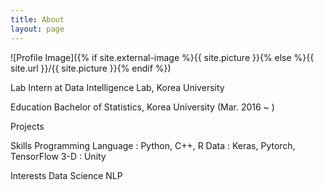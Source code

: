 ```yaml
---
title: About
layout: page
---
```

![Profile Image]({% if site.external-image %}{{ site.picture }}{% else %}{{ site.url }}/{{ site.picture }}{% endif %})

Lab Intern at Data Intelligence Lab, Korea University

Education
Bachelor of Statistics, Korea University (Mar. 2016 ~ )

Projects

Skills
Programming Language : Python, C++, R
Data : Keras, Pytorch, TensorFlow
3-D : Unity

Interests
Data Science
NLP

